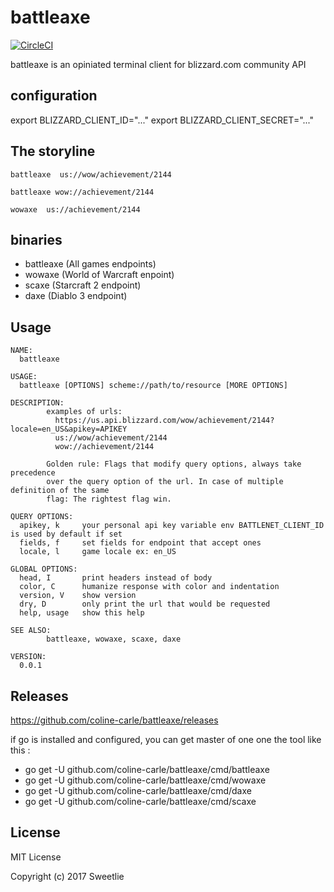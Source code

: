 # battleaxe
[![CircleCI](https://circleci.com/gh/coline-carle/battleaxe.svg?style=svg)](https://circleci.com/gh/coline-carle/battleaxe)

battleaxe is an opiniated terminal client for blizzard.com community API

## configuration
export BLIZZARD_CLIENT_ID="..."
export BLIZZARD_CLIENT_SECRET="..."


## The storyline

```
battleaxe  us://wow/achievement/2144
````

```
battleaxe wow://achievement/2144
````

```
wowaxe  us://achievement/2144
````

## binaries
- battleaxe (All games endpoints)
- wowaxe (World of Warcraft enpoint)
- scaxe (Starcraft 2 endpoint)
- daxe (Diablo 3 endpoint)
## Usage

```
NAME:
  battleaxe

USAGE:
  battleaxe [OPTIONS] scheme://path/to/resource [MORE OPTIONS]

DESCRIPTION:
        examples of urls:
          https://us.api.blizzard.com/wow/achievement/2144?locale=en_US&apikey=APIKEY
          us://wow/achievement/2144
          wow://achievement/2144

        Golden rule: Flags that modify query options, always take precedence
        over the query option of the url. In case of multiple definition of the same
        flag: The rightest flag win.

QUERY OPTIONS:
  apikey, k     your personal api key variable env BATTLENET_CLIENT_ID is used by default if set
  fields, f     set fields for endpoint that accept ones
  locale, l     game locale ex: en_US

GLOBAL OPTIONS:
  head, I       print headers instead of body
  color, C      humanize response with color and indentation
  version, V    show version
  dry, D        only print the url that would be requested
  help, usage   show this help

SEE ALSO:
        battleaxe, wowaxe, scaxe, daxe

VERSION:
  0.0.1
```
## Releases

https://github.com/coline-carle/battleaxe/releases

if go is installed and configured, you can get master of one one the tool like
this :

* go get -U github.com/coline-carle/battleaxe/cmd/battleaxe
* go get -U github.com/coline-carle/battleaxe/cmd/wowaxe
* go get -U github.com/coline-carle/battleaxe/cmd/daxe
* go get -U github.com/coline-carle/battleaxe/cmd/scaxe



## License

MIT License

Copyright (c) 2017 Sweetlie <Colin Carle>

